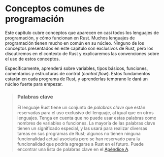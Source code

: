 # Conceptos comunes de programación

Este capítulo cubre conceptos que aparecen en casi todos los lenguajes de
programación, y cómo funcionan en Rust. Muchos lenguajes de programación
tienen mucho en común en su núcleo. Ninguno de los conceptos presentados en
este capítulo son exclusivos de Rust, pero los discutiremos en el contexto de
Rust y explicaremos las convenciones sobre el uso de estos conceptos.

Específicamente, aprenderá sobre variables, tipos básicos, funciones,
comentarios y estructuras de control (*control flow*). Estos fundamentos estarán en cada programa de
Rust, y aprenderlas temprano le dará un núcleo fuerte para empezar.

> ### Palabras clave
>
> El lenguaje Rust tiene un conjunto de *palabras clave* que están reservadas
> para el uso exclusivo del lenguaje, al igual que en otros lenguajes. Tenga
> en cuenta que no puede usar estas palabras como nombres de variables o
> funciones. La mayoría de las palabras clave tienen un significado especial,
> y las usará para realizar diversas tareas en sus programas de Rust; algunos
> no tienen ninguna funcionalidad actual asociada pero se han reservado para
> la funcionalidad que podría agregarse a Rust en el futuro. Puede encontrar
> una lista de palabras clave en el [Apéndice A](appendix-01-keywords.html).